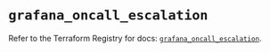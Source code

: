 # `grafana_oncall_escalation`

Refer to the Terraform Registry for docs: [`grafana_oncall_escalation`](https://registry.terraform.io/providers/grafana/grafana/3.15.3/docs/resources/oncall_escalation).
